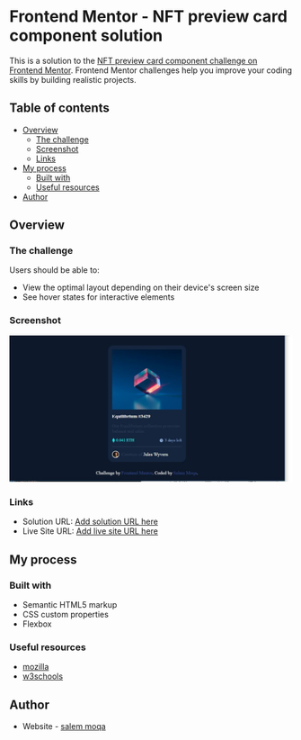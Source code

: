 # Frontend Mentor - NFT preview card component solution

This is a solution to the [NFT preview card component challenge on Frontend Mentor](https://www.frontendmentor.io/challenges/nft-preview-card-component-SbdUL_w0U). Frontend Mentor challenges help you improve your coding skills by building realistic projects. 

## Table of contents

- [Overview](#overview)
  - [The challenge](#the-challenge)
  - [Screenshot](#screenshot)
  - [Links](#links)
- [My process](#my-process)
  - [Built with](#built-with)
  - [Useful resources](#useful-resources)
- [Author](#author)




## Overview

### The challenge

Users should be able to:

- View the optimal layout depending on their device's screen size
- See hover states for interactive elements

### Screenshot

![](./screen.JPG)


### Links

- Solution URL: [Add solution URL here](https://your-solution-url.com)
- Live Site URL: [Add live site URL here](https://your-live-site-url.com)

## My process

### Built with

- Semantic HTML5 markup
- CSS custom properties
- Flexbox

### Useful resources

- [mozilla ](https://developer.mozilla.org/en-US/docs/Web/CSS) 
- [w3schools](w3schools.com) 


## Author

- Website - [salem moqa](https://github.com/moqasalem)

